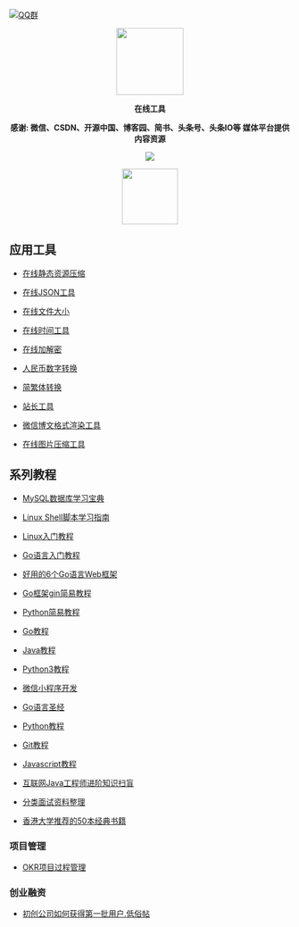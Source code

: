 [![QQ群](https://img.shields.io/badge/公众号-小猿刷题-red.svg)](//shang.qq.com/wpa/qunwpa?idkey=bc73f12268da5c5eafcfc91f0dd05eb7fed033420921ef7bf4eca316deb7e12)

<p align="center">
   <img src="https://timgsa.baidu.com/timg?image&quality=80&size=b9999_10000&sec=1567072905503&di=058dd45bf8de45b81703b703d915acfc&imgtype=0&src=http%3A%2F%2Fn.sinaimg.cn%2Fsinacn%2Fw462h336%2F20180301%2F3f38-fwnpcns6226738.jpg" height="120">
</p>

<p align="center">
   <strong>在线工具</strong>
</p>

<p align="center">
   <strong>感谢: 微信、CSDN、开源中国、博客园、简书、头条号、头条IO等 媒体平台提供内容资源</strong>
</p>

<p align="center">
   <a target="_blank" href="https://github.com/P-P-X/awesome-collector">
       <img src="https://img.shields.io/github/stars/P-P-X/awesome-collector.svg?style=social&label=Stars"></img>
   </a>
</p>	
 
<p align="center">
   <img src="https://i.loli.net/2019/12/18/ARJloEjadv7pDiH.jpg" height="100">
</p>  

## 应用工具

- [在线静态资源压缩](https://www.sojson.com/yasuojs.html)

- [在线JSON工具](http://www.bejson.com/jsonviewernew/)

- [在线文件大小](https://www.bejson.com/convert/filesize/)

- [在线时间工具](http://tool.chinaz.com/Tools/unixtime.aspx)

- [在线加解密](https://www.sojson.com/encrypt/)

- [人民币数字转换](https://www.sojson.com/rmb.html)

- [简繁体转换](https://www.sojson.com/convert/cn2spark.html)

- [站长工具](https://tool.chinaz.com/)

- [微信博文格式渲染工具](http://blog.didispace.com/tools/online-markdown/)

- [在线图片压缩工具](https://www.apowersoft.cn/compress-image-online)

## 系列教程

- [MySQL数据库学习宝典](http://c.biancheng.net/mysql/)

- [Linux Shell脚本学习指南](http://c.biancheng.net/shell/)

- [Linux入门教程](http://c.biancheng.net/linux_tutorial/)

- [Go语言入门教程](http://c.biancheng.net/golang/)

- [好用的6个Go语言Web框架](https://blog.csdn.net/dev_csdn/article/details/78740990)

- [Go框架gin简易教程](https://github.com/skyhee/gin-doc-cn)

- [Python简易教程](https://github.com/microsoft/c9-python-getting-started)

- [Go教程](https://www.runoob.com/go/go-tutorial.html)

- [Java教程](https://www.runoob.com/java/java-tutorial.html)

- [Python3教程](https://www.runoob.com/python3/python3-tutorial.html)

- [微信小程序开发](https://www.jianshu.com/p/1eb4885a4cc1)

- [Go语言圣经](https://xulizhao.com/docs/gopl/)

- [Python教程](https://www.liaoxuefeng.com/wiki/0014316089557264a6b348958f449949df42a6d3a2e542c000)

- [Git教程](https://www.liaoxuefeng.com/wiki/0013739516305929606dd18361248578c67b8067c8c017b000)

- [Javascript教程](https://www.liaoxuefeng.com/wiki/001434446689867b27157e896e74d51a89c25cc8b43bdb3000)

- [互联网Java工程师进阶知识扫盲](https://doocs.github.io/advanced-java/#/?id=%E4%BA%92%E8%81%94%E7%BD%91-java-%E5%B7%A5%E7%A8%8B%E5%B8%88%E8%BF%9B%E9%98%B6%E7%9F%A5%E8%AF%86%E5%AE%8C%E5%85%A8%E6%89%AB%E7%9B%B2)

- [分类面试资料整理](https://blog.csdn.net/wwwtotoro/article/details/79474302)

- [香港大学推荐的50本经典书籍](https://blog.csdn.net/wwwtotoro/article/details/70340560)


### 项目管理

- [OKR项目过程管理](https://juejin.im/post/5c738845f265da2dc538c029)

### 创业融资

- [初创公司如何获得第一批用户.低俗帖](https://36kr.com/p/532701)
